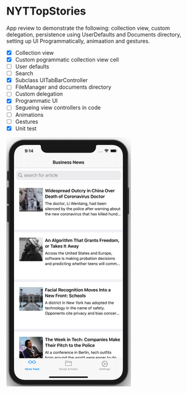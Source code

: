 # NYTTopStories

App review to demonstrate the following: collection view, custom delegation, persistence using UserDefaults and Documents directory, setting up UI Programmatically, animaation and gestures.

- [x] Collection view 
- [x] Custom pogrammatic collection view cell
- [ ] User defaults 
- [ ] Search
- [x] Subclass UITabBarController
- [ ] FileManager and documents directory 
- [ ] Custom delegation 
- [x] Programmatic UI 
- [ ] Segueing view controllers in code 
- [ ] Animations 
- [ ] Gestures
- [x] Unit test

![news-feed](Assets/news-feed.png)
